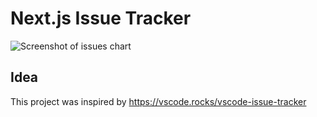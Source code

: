 <h1> Next.js Issue Tracker 
</h1

![Screenshot of issues chart](https://user-images.githubusercontent.com/18369201/150700115-a3c3a4aa-ecc1-4866-b5da-a020f608d590.png)

## Idea

This project was inspired by https://vscode.rocks/vscode-issue-tracker
